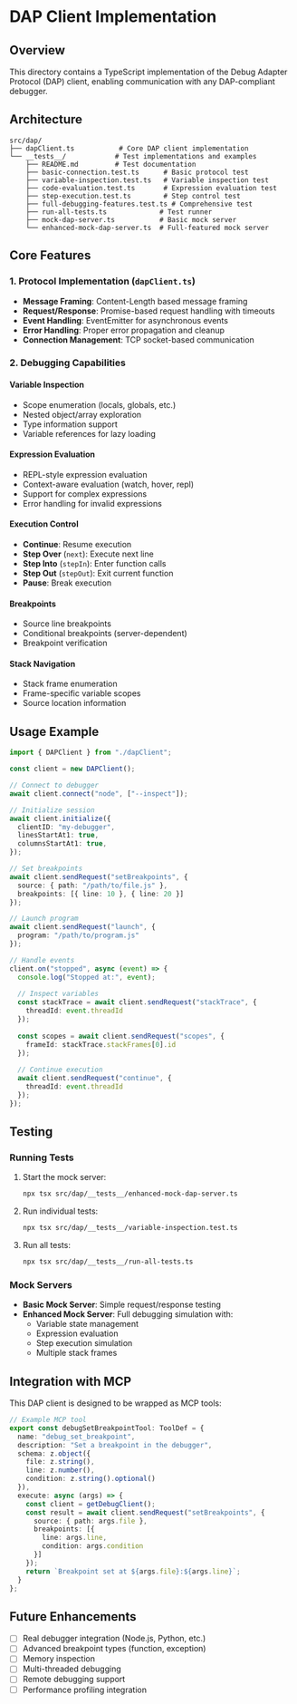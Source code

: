 # DAP Client Implementation

## Overview

This directory contains a TypeScript implementation of the Debug Adapter Protocol (DAP) client, enabling communication with any DAP-compliant debugger.

## Architecture

```
src/dap/
├── dapClient.ts           # Core DAP client implementation
└── __tests__/            # Test implementations and examples
    ├── README.md         # Test documentation
    ├── basic-connection.test.ts      # Basic protocol test
    ├── variable-inspection.test.ts   # Variable inspection test
    ├── code-evaluation.test.ts       # Expression evaluation test
    ├── step-execution.test.ts        # Step control test
    ├── full-debugging-features.test.ts # Comprehensive test
    ├── run-all-tests.ts             # Test runner
    ├── mock-dap-server.ts           # Basic mock server
    └── enhanced-mock-dap-server.ts  # Full-featured mock server
```

## Core Features

### 1. Protocol Implementation (`dapClient.ts`)

- **Message Framing**: Content-Length based message framing
- **Request/Response**: Promise-based request handling with timeouts
- **Event Handling**: EventEmitter for asynchronous events
- **Error Handling**: Proper error propagation and cleanup
- **Connection Management**: TCP socket-based communication

### 2. Debugging Capabilities

#### Variable Inspection
- Scope enumeration (locals, globals, etc.)
- Nested object/array exploration
- Type information support
- Variable references for lazy loading

#### Expression Evaluation
- REPL-style expression evaluation
- Context-aware evaluation (watch, hover, repl)
- Support for complex expressions
- Error handling for invalid expressions

#### Execution Control
- **Continue**: Resume execution
- **Step Over** (`next`): Execute next line
- **Step Into** (`stepIn`): Enter function calls
- **Step Out** (`stepOut`): Exit current function
- **Pause**: Break execution

#### Breakpoints
- Source line breakpoints
- Conditional breakpoints (server-dependent)
- Breakpoint verification

#### Stack Navigation
- Stack frame enumeration
- Frame-specific variable scopes
- Source location information

## Usage Example

```typescript
import { DAPClient } from "./dapClient";

const client = new DAPClient();

// Connect to debugger
await client.connect("node", ["--inspect"]);

// Initialize session
await client.initialize({
  clientID: "my-debugger",
  linesStartAt1: true,
  columnsStartAt1: true,
});

// Set breakpoints
await client.sendRequest("setBreakpoints", {
  source: { path: "/path/to/file.js" },
  breakpoints: [{ line: 10 }, { line: 20 }]
});

// Launch program
await client.sendRequest("launch", {
  program: "/path/to/program.js"
});

// Handle events
client.on("stopped", async (event) => {
  console.log("Stopped at:", event);
  
  // Inspect variables
  const stackTrace = await client.sendRequest("stackTrace", {
    threadId: event.threadId
  });
  
  const scopes = await client.sendRequest("scopes", {
    frameId: stackTrace.stackFrames[0].id
  });
  
  // Continue execution
  await client.sendRequest("continue", {
    threadId: event.threadId
  });
});
```

## Testing

### Running Tests

1. Start the mock server:
   ```bash
   npx tsx src/dap/__tests__/enhanced-mock-dap-server.ts
   ```

2. Run individual tests:
   ```bash
   npx tsx src/dap/__tests__/variable-inspection.test.ts
   ```

3. Run all tests:
   ```bash
   npx tsx src/dap/__tests__/run-all-tests.ts
   ```

### Mock Servers

- **Basic Mock Server**: Simple request/response testing
- **Enhanced Mock Server**: Full debugging simulation with:
  - Variable state management
  - Expression evaluation
  - Step execution simulation
  - Multiple stack frames

## Integration with MCP

This DAP client is designed to be wrapped as MCP tools:

```typescript
// Example MCP tool
export const debugSetBreakpointTool: ToolDef = {
  name: "debug_set_breakpoint",
  description: "Set a breakpoint in the debugger",
  schema: z.object({
    file: z.string(),
    line: z.number(),
    condition: z.string().optional()
  }),
  execute: async (args) => {
    const client = getDebugClient();
    const result = await client.sendRequest("setBreakpoints", {
      source: { path: args.file },
      breakpoints: [{
        line: args.line,
        condition: args.condition
      }]
    });
    return `Breakpoint set at ${args.file}:${args.line}`;
  }
};
```

## Future Enhancements

- [ ] Real debugger integration (Node.js, Python, etc.)
- [ ] Advanced breakpoint types (function, exception)
- [ ] Memory inspection
- [ ] Multi-threaded debugging
- [ ] Remote debugging support
- [ ] Performance profiling integration